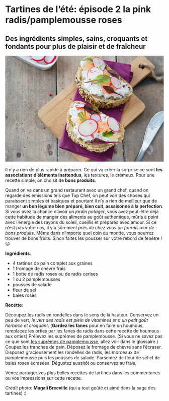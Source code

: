 # Tartines de l’été: épisode 2 la pink radis/pamplemousse roses

## Des ingrédients simples, sains, croquants et fondants pour plus de plaisir et de fraîcheur

![tartines radis pamplemousse](img/radis-pamplemousse.jpg)

Il n’y a rien de plus rapide à préparer. Ce qui va créer la surprise ce sont **les associations d’éléments inattendus**, les textures, le crémeux.
Pour une recette simple, on choisit de **bons produits**.

Quand on va dans un grand restaurant avec un grand chef, quand on regarde des émissions tels que Top Chef, on peut voir des choses qui paraissent simples et basiques et pourtant il n’y a rien de meilleur que de manger **un bon légume bien préparé, bien cuit, assaisonné à la perfection**.
Si vous avez la chance d’avoir un *jardin potager*, vous avez peut-être déjà cette habitude de manger des aliments au goût authentique, mûris à point avec l’énergie des rayons du soleil, cueillis et préparés avec amour.
Si ce n’est pas votre cas, il y a sûrement *près de chez vous un fournisseur de bons produits*. Même dans n’importe quel coin du monde, vous pourrez trouver de bons fruits. Sinon faites les pousser sur votre rebord de fenêtre ! 😉

**Ingrédients**:

* 4 tartines de pain complet aux graines
* 1 fromage de chèvre frais
* 1 botte de radis roses ou de radis cerises
* 1 ou 2 pamplemousses
* pousses de salade
* fleur de sel
* baies roses

**Recette**:

Découpez les radis en rondelles dans le sens de la hauteur.
Conservez un peu de vert, *le vert des radis est plein de vitamines et a un petit goût herbacé et croquant*.
(**Gardez les fanes** pour en faire un houmous, remplacez les orties par les fanes de radis dans cette recette de houmous aux orties)
Prélevez les suprêmes de pamplemousse.
(Si vous ne savez pas ce que sont [les suprêmes de pamplemousse](http://ma-cuisine-creative.com/glossaire/), allez voir dans le glossaire.)
Coupez les tranches de pain.
Déposez le fromage de chèvre sans l’écraser.
Disposez gracieusement les rondelles de radis, les morceaux de pamplemousse puis les pousses de salade.
Parsemez de fleur de sel et de baies roses écrasées.
Dégustez aussitôt ou conservez au frais.

Venez partager vos plus belles recettes de tartines dans les commentaires ou vos impressions sur cette recette.

*Crédit photo*: **Magali Brecville** (qui a tout goûté et aimé dans la saga des tartines) :)